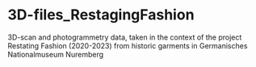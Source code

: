 # 3D-files_RestagingFashion
3D-scan and photogrammetry data, taken in the context of the project Restating Fashion (2020-2023) from historic garments in Germanisches Nationalmuseum Nuremberg
